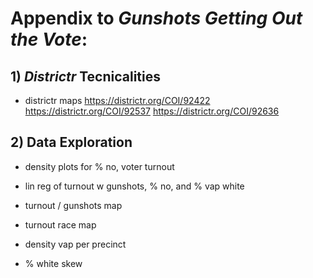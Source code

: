 # Appendix to *Gunshots Getting Out the Vote*:

## 1) *Districtr* Tecnicalities

- districtr maps
https://districtr.org/COI/92422
https://districtr.org/COI/92537
https://districtr.org/COI/92636

## 2) Data Exploration

- density plots for % no, voter turnout

- lin reg of turnout w gunshots, % no, and % vap white
- turnout / gunshots map
- turnout race map

- density vap per precinct
- % white skew


